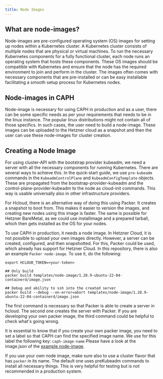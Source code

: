 ```yaml
---
title: Node Images
---
```


## What are node-images?

Node-images are pre-configured operating system (OS) images for setting up nodes within a Kubernetes cluster. A Kubernetes cluster consists of multiple nodes that are physical or virtual machines. To run the necessary Kubernetes components for a fully functional cluster, each node runs an operating system that hosts these components. These OS images should be compatible with Kubernetes and ensure that the node has the required environment to join and perform in the cluster. The images often comes with necessary components that are pre-installed or can be easy installable facilitating a smooth setup process for Kubernetes nodes.

## Node-images in CAPH

Node-image is necessary for using CAPH in production and as a user, there can be some specific needs as per your requirements that needs to be in the linux instance. The popular linux distributions might not contain all of those specifics. In such cases, the user need to build a node-image. These images can be uploaded to the Hetzner cloud as a snapshot and then the user can use these node-images for cluster creation.

## Creating a Node Image

For using cluster-API with the bootstrap provider kubeadm, we need a server with all the necessary components for running Kubernetes.
There are several ways to achieve this. In the quick-start guide, we use `pre-kubeadm` commands in the `KubeadmControlPlane` and `KubeadmConfigTemplate` objects. These are propagated from the bootstrap-provider-kubeadm and the control-plane-provider-kubeadm to the node as cloud-init commands. This way is usable universally also in other infrastructure providers.

For Hcloud, there is an alternative way of doing this using Packer. It creates a snapshot to boot from. This makes it easier to version the images, and creating new nodes using this image is faster. The same is possible for Hetzner BareMetal, as we could use installimage and a prepared tarball, which then gets installed as the OS for your nodes.

To use CAPH in production, it needs a node image. In Hetzner Cloud, it is not possible to upload your own images directly. However, a server can be created, configured, and then snapshotted.
For this, Packer could be used, which already has support for Hetzner Cloud.
In this repository, there is also an example `Packer node-image`. To use it, do the following:

```shell
export HCLOUD_TOKEN=<your-token>

## Only build
packer build templates/node-image/1.28.9-ubuntu-22-04-containerd/image.json

## Debug and ability to ssh into the created server
packer build --debug --on-error=abort templates/node-image/1.28.9-ubuntu-22-04-containerd/image.json
```

The first command is necessary so that Packer is able to create a server in hcloud.
The second one creates the server with Packer. If you are developing your own packer image, the third command could be helpful to check what's going wrong.

It is essential to know that if you create your own packer image, you need to set a label so that CAPH can find the specified image name. We use for this label the following key: `caph-image-name`
Please have a look at the image.json of the [example node-image](https://github.com/syself/cluster-api-provider-hetzner/blob/main/templates/node-image/1.28.9-ubuntu-22-04-containerd/image.json).

If you use your own node image, make sure also to use a cluster flavor that has `packer` in its name. The default one uses preKubeadm commands to install all necessary things. This is very helpful for testing but is not recommended in a production system.
